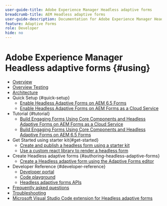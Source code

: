 ```yaml
---
user-guide-title: Adobe Experience Manager Headless adaptive forms
breadcrumb-title: AEM Headless adaptive forms
user-guide-description: Documentation for Adobe Experience Manager Headless adaptive forms
feature: Adaptive Forms
role: Developer
hide: no
---
```


# Adobe Experience Manager Headless adaptive forms {#using}

+ [Overview](overview.md)
+ [Overview Testing](overview-testing.md)
+ [Architecture](architecture.md)
+ Quick Setup {#quick-setup}
    + [Enable Headless Adaptive Forms on AEM 6.5 Forms](enable-headless-adaptive-forms-and-core-components.md)
    + [Enable Headless Adaptive Forms on AEM Forms as a Cloud Service](enable-headless-adaptive-forms-and-core-components-on-forms-cloud-service.md)
+ Tutorial {#tutorial}
    + [Build Engaging Forms Using Core Components and Headless Adaptive Forms on AEM Forms as a Cloud Service](build-engaging-forms-using-core-components-and-headless-adaptive-forms-aem-forms-cloud-service.md)
    + [Build Engaging Forms Using Core Components and Headless Adaptive Forms on AEM 6.5 Forms](build-engaging-forms-using-core-components-and-headless-adaptive-forms-on-aem-65-forms.md)
+ Get Started using starter kit{#get-started}
    + [Create and publish a headless form using a starter kit](create-and-publish-a-headless-form.md)
    + [Use a custom react library to render a headless form](use-google-material-ui-react-components-to-render-a-headless-form.md)
+ Create Headless adaptive forms {#authoring-headless-adaptive-forms}
    + [Create a Headless adaptive form using the Adaptive Forms editor](create-a-headless-adaptive-form.md)
+ Developer Reference {#developer-reference}
    + [Developer portal](https://experienceleague.adobe.com/landing/aem-headless-forms/developer.html?lang=en)
    + [Code playground](https://experienceleague.adobe.com/landing/aem-headless-forms/developer/code.html?lang=en)
    + [Headless adaptive forms APIs](https://opensource.adobe.com/aem-forms-af-runtime/api/)
+ [Frequently asked questions](faq.md)
+ [Troubleshooting](troubleshooting.md)
+ [Microsoft Visual Studio Code extension for Headless adaptive forms](visual-studio-code-extension-for-headless-adaptive-forms.md)



<!--

Articles must be added to this TOC file in order to render.

Use this list format to specify links to articles and section headings that expand and collapse in the left rail of the user guide.

An article link CANNOT be used as a section heading.
-->
